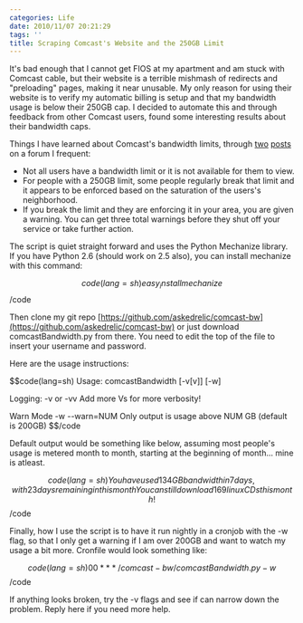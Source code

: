 ```yaml
---
categories: Life
date: 2010/11/07 20:21:29
tags: ''
title: Scraping Comcast's Website and the 250GB Limit
---
```

It's bad enough that I cannot get FIOS at my apartment and am stuck with Comcast cable, but their website is a terrible mishmash of redirects and "preloading" pages, making it near unusable. My only reason for using their website is to verify my automatic billing is setup and that my bandwidth usage is below their 250GB cap. I decided to automate this and through feedback from other Comcast users, found some interesting results about their bandwidth caps.

Things I have learned about Comcast's bandwidth limits, through [two][shack1] [posts][shack2] on a forum I frequent:

* Not all users have a bandwidth limit or it is not available for them to view.
* For people with a 250GB limit, some people regularly break that limit and it appears to be enforced based on the saturation of the users's neighborhood.
* If you break the limit and they are enforcing it in your area, you are given a warning. You can get three total warnings before they shut off your service or take further action.

The script is quiet straight forward and uses the Python Mechanize library. If you have Python 2.6 (should work on 2.5 also), you can install mechanize with this command:

$$code(lang=sh)
easy_install mechanize
$$/code

Then clone my git repo [https://github.com/askedrelic/comcast-bw](https://github.com/askedrelic/comcast-bw) or just download comcastBandwidth.py from there. You need to edit the top of the file to insert your username and password.

Here are the usage instructions:

$$code(lang=sh)
Usage: comcastBandwidth [-v[v]] [-w]

Logging:
    -v or -vv       Add more Vs for more verbosity!

Warn Mode
    -w --warn=NUM   Only output is usage above NUM GB (default is 200GB)
$$/code

Default output would be something like below, assuming most people's usage is metered month to month, starting at the beginning of month... mine is atleast.

$$code(lang=sh)
You have used 134GB bandwidth in 7 days, with 23 days remaining in this month
You can still download 169 linux CDs this month!
$$/code

Finally, how I use the script is to have it run nightly in a cronjob with the -w flag, so that I only get a warning if I am over 200GB and want to watch my usage a bit more. Cronfile would look something like:

$$code(lang=sh)
0 0 * * * /comcast-bw/comcastBandwidth.py -w
$$/code

If anything looks broken, try the -v flags and see if can narrow down the problem. Reply here if you need more help.

[shack1]: http://www.shacknews.com/laryn.x?id=24449551
[shack2]: http://www.shacknews.com/laryn.x?id=24341337
